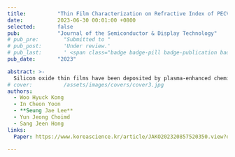 ```yaml
---
title:          "Thin Film Characterization on Refractive Index of PECVD SiO2 Thin Films"
date:           2023-06-30 00:01:00 +0800
selected:       false
pub:            "Journal of the Semiconductor & Display Technology"
# pub_pre:        "Submitted to "
# pub_post:       'Under review.'
# pub_last:       ' <span class="badge badge-pill badge-publication badge-success">Spotlight</span>'
pub_date:       "2023"

abstract: >-
  Silicon oxide thin films have been deposited by plasma-enhanced chemical vapor deposition in SiH4 and N2O plasma along the variation of the gas flow ratio. Optical emission spectroscopy was employed to monitor the plasma and ellipsometry was employed to obtain refractive index of the deposited thin film. The atomic ratio of Si, O, and N in the film was obtained using XPS depth profiling. Fourier Transform Infrared Spectroscopy was used to analyze structures of the films. RI decreased with the increase in N2O/SiH4 gas flow ratio. We noticed the increase in the Si-O-Si bond angles as the N2O/SiH4 gas flow ratio increased, according to the analysis of the Si-O-Si stretching peak between 950 and 1,150 cm-1 in the wavenumber. We observed a correlation between the optical emission intensity ratio of (ISi+ISiH)/IO. The OES intensity ratio is also related with the measured refractive index and chemical composition ratio of the deposited thin film. Therefore, we report the added value of OES data analysis from the plasma related to the thin film characteristics in the PECVD process.
# cover:          /assets/images/covers/cover3.jpg
authors:
  - Woo Hyuck Kong
  - In Cheon Yoon
  - **Seung Jae Lee**
  - Yun Jeong Choimd
  - Sang Jeen Hong
links:
  Paper: https://www.koreascience.kr/article/JAKO202320857520350.view?orgId=tkcs&lang=ko

---
```

